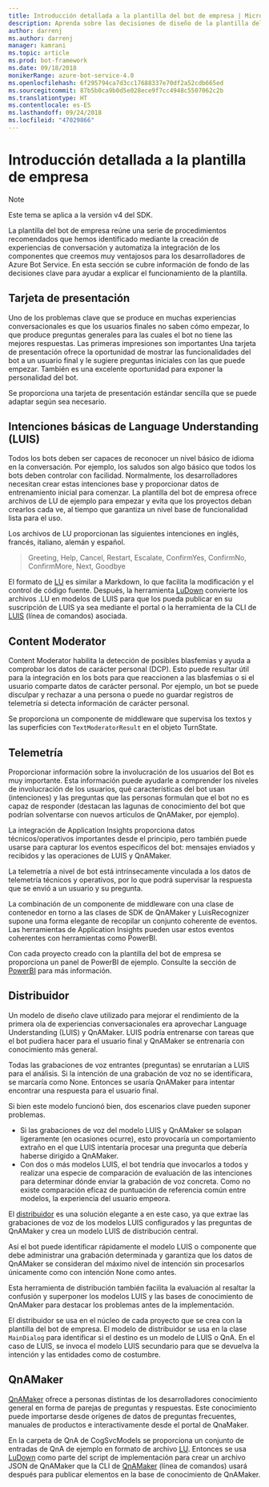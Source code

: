 ```yaml
---
title: Introducción detallada a la plantilla del bot de empresa | Microsoft Docs
description: Aprenda sobre las decisiones de diseño de la plantilla del bot de empresa
author: darrenj
ms.author: darrenj
manager: kamrani
ms.topic: article
ms.prod: bot-framework
ms.date: 09/18/2018
monikerRange: azure-bot-service-4.0
ms.openlocfilehash: 6f295794ca7d3cc17688337e70df2a52cdb665ed
ms.sourcegitcommit: 87b5b0ca9b0d5e028ece9f7cc4948c5507062c2b
ms.translationtype: HT
ms.contentlocale: es-ES
ms.lasthandoff: 09/24/2018
ms.locfileid: "47029866"
---
```

# <a name="enterprise-template---detailed-overview"></a>Introducción detallada a la plantilla de empresa

> [!NOTE]
> Este tema se aplica a la versión v4 del SDK. 

La plantilla del bot de empresa reúne una serie de procedimientos recomendados que hemos identificado mediante la creación de experiencias de conversación y automatiza la integración de los componentes que creemos muy ventajosos para los desarrolladores de Azure Bot Service. En esta sección se cubre información de fondo de las decisiones clave para ayudar a explicar el funcionamiento de la plantilla.

## <a name="introduction-card"></a>Tarjeta de presentación

Uno de los problemas clave que se produce en muchas experiencias conversacionales es que los usuarios finales no saben cómo empezar, lo que produce preguntas generales para las cuales el bot no tiene las mejores respuestas. Las primeras impresiones son importantes Una tarjeta de presentación ofrece la oportunidad de mostrar las funcionalidades del bot a un usuario final y le sugiere preguntas iniciales con las que puede empezar. También es una excelente oportunidad para exponer la personalidad del bot.

Se proporciona una tarjeta de presentación estándar sencilla que se puede adaptar según sea necesario.

## <a name="basic-language-understanding-luis-intents"></a>Intenciones básicas de Language Understanding (LUIS)

Todos los bots deben ser capaces de reconocer un nivel básico de idioma en la conversación. Por ejemplo, los saludos son algo básico que todos los bots deben controlar con facilidad. Normalmente, los desarrolladores necesitan crear estas intenciones base y proporcionar datos de entrenamiento inicial para comenzar. La plantilla del bot de empresa ofrece archivos de LU de ejemplo para empezar y evita que los proyectos deban crearlos cada ve, al tiempo que garantiza un nivel base de funcionalidad lista para el uso.

Los archivos de LU proporcionan las siguientes intenciones en inglés, francés, italiano, alemán y español.

> Greeting, Help, Cancel, Restart, Escalate, ConfirmYes, ConfirmNo, ConfirmMore, Next, Goodbye

El formato de [LU](https://github.com/Microsoft/botbuilder-tools/blob/master/packages/Ludown/docs/lu-file-format.md) es similar a Markdown, lo que facilita la modificación y el control de código fuente. Después, la herramienta [LuDown](https://github.com/Microsoft/botbuilder-tools/tree/master/packages/Ludown) convierte los archivos .LU en modelos de LUIS para que los pueda publicar en su suscripción de LUIS ya sea mediante el portal o la herramienta de la CLI de [LUIS](https://github.com/Microsoft/botbuilder-tools/tree/master/packages/LUIS) (línea de comandos) asociada.

## <a name="content-moderator"></a>Content Moderator

Content Moderator habilita la detección de posibles blasfemias y ayuda a comprobar los datos de carácter personal (DCP). Esto puede resultar útil para la integración en los bots para que reaccionen a las blasfemias o si el usuario comparte datos de carácter personal. Por ejemplo, un bot se puede disculpar y rechazar a una persona o puede no guardar registros de telemetría si detecta información de carácter personal.

Se proporciona un componente de middleware que supervisa los textos y las superficies con ```TextModeratorResult``` en el objeto TurnState.

## <a name="telemetry"></a>Telemetría

Proporcionar información sobre la involucración de los usuarios del Bot es muy importante. Esta información puede ayudarle a comprender los niveles de involucración de los usuarios, qué características del bot usan (intenciones) y las preguntas que las personas formulan que el bot no es capaz de responder (destacan las lagunas de conocimiento del bot que podrían solventarse con nuevos artículos de QnAMaker, por ejemplo).

La integración de Application Insights proporciona datos técnicos/operativos importantes desde el principio, pero también puede usarse para capturar los eventos específicos del bot: mensajes enviados y recibidos y las operaciones de LUIS y QnAMaker.

La telemetría a nivel de bot está intrínsecamente vinculada a los datos de telemetría técnicos y operativos, por lo que podrá supervisar la respuesta que se envió a un usuario y su pregunta.

La combinación de un componente de middleware con una clase de contenedor en torno a las clases de SDK de QnAMaker y LuisRecognizer supone una forma elegante de recopilar un conjunto coherente de eventos. Las herramientas de Application Insights pueden usar estos eventos coherentes con herramientas como PowerBI.

Con cada proyecto creado con la plantilla del bot de empresa se proporciona un panel de PowerBI de ejemplo. Consulte la sección de [PowerBI](bot-builder-enterprise-template-powerbi.md) para más información.

## <a name="dispatcher"></a>Distribuidor

Un modelo de diseño clave utilizado para mejorar el rendimiento de la primera ola de experiencias conversacionales era aprovechar Language Understanding (LUIS) y QnAMaker. LUIS podría entrenarse con tareas que el bot pudiera hacer para el usuario final y QnAMaker se entrenaría con conocimiento más general.

Todas las grabaciones de voz entrantes (preguntas) se enrutarían a LUIS para el análisis. Si la intención de una grabación de voz no se identificara, se marcaría como None. Entonces se usaría QnAMaker para intentar encontrar una respuesta para el usuario final.

Si bien este modelo funcionó bien, dos escenarios clave pueden suponer problemas.

- Si las grabaciones de voz del modelo LUIS y QnAMaker se solapan ligeramente (en ocasiones ocurre), esto provocaría un comportamiento extraño en el que LUIS intentaría procesar una pregunta que debería haberse dirigido a QnAMaker.
- Con dos o más modelos LUIS, el bot tendría que invocarlos a todos y realizar una especie de comparación de evaluación de las intenciones para determinar dónde enviar la grabación de voz concreta. Como no existe comparación eficaz de puntuación de referencia común entre modelos, la experiencia del usuario empeora.

El [distribuidor](https://docs.microsoft.com/en-us/azure/bot-service/bot-builder-tutorial-dispatch?view=azure-bot-service-4.0&tabs=csaddref%2Ccsbotconfig) es una solución elegante a en este caso, ya que extrae las grabaciones de voz de los modelos LUIS configurados y las preguntas de QnAMaker y crea un modelo LUIS de distribución central.

Así el bot puede identificar rápidamente el modelo LUIS o componente que debe administrar una grabación determinada y garantiza que los datos de QnAMaker se consideran del máximo nivel de intención sin procesarlos únicamente como con intención None como antes.

Esta herramienta de distribución también facilita la evaluación al resaltar la confusión y superponer los modelos LUIS y las bases de conocimiento de QnAMaker para destacar los problemas antes de la implementación.

El distribuidor se usa en el núcleo de cada proyecto que se crea con la plantilla del bot de empresa. El modelo de distribuidor se usa en la clase `MainDialog` para identificar si el destino es un modelo de LUIS o QnA. En el caso de LUIS, se invoca el modelo LUIS secundario para que se devuelva la intención y las entidades como de costumbre.

## <a name="qnamaker"></a>QnAMaker

[QnAMaker](https://www.qnamaker.ai/) ofrece a personas distintas de los desarrolladores conocimiento general en forma de parejas de preguntas y respuestas. Este conocimiento puede importarse desde orígenes de datos de preguntas frecuentes, manuales de productos e interactivamente desde el portal de QnaMaker.

En la carpeta de QnA de CogSvcModels se proporciona un conjunto de entradas de QnA de ejemplo en formato de archivo [LU](https://github.com/Microsoft/botbuilder-tools/blob/master/packages/Ludown/docs/lu-file-format.md). Entonces se usa [LuDown](https://github.com/Microsoft/botbuilder-tools/tree/master/packages/Ludown) como parte del script de implementación para crear un archivo JSON de QnAMaker que la CLI de [QnAMaker](https://github.com/Microsoft/botbuilder-tools/tree/master/packages/QnAMaker) (línea de comandos) usará después para publicar elementos en la base de conocimiento de QnAMaker.
